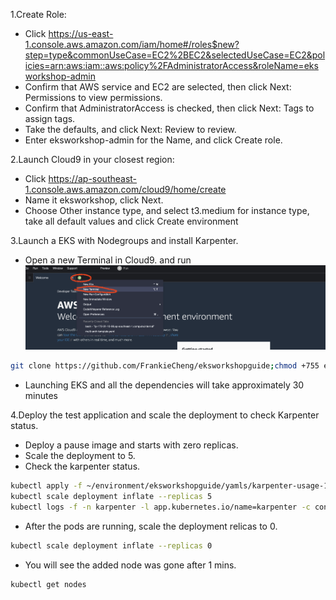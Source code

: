 1.Create Role:
* Click https://us-east-1.console.aws.amazon.com/iam/home#/roles$new?step=type&commonUseCase=EC2%2BEC2&selectedUseCase=EC2&policies=arn:aws:iam::aws:policy%2FAdministratorAccess&roleName=eksworkshop-admin 
* Confirm that AWS service and EC2 are selected, then click Next: Permissions to view permissions.
* Confirm that AdministratorAccess is checked, then click Next: Tags to assign tags.
* Take the defaults, and click Next: Review to review.
* Enter eksworkshop-admin for the Name, and click Create role.

2.Launch Cloud9 in your closest region:
* Click https://ap-southeast-1.console.aws.amazon.com/cloud9/home/create
* Name it eksworkshop, click Next.
* Choose Other instance type, and select t3.medium for instance type, take all default values and click Create environment

3.Launch a EKS with Nodegroups and install Karpenter.
* Open a new Terminal in Cloud9. and run 
![new terminal](screenshots/1-cluster-terminal.png)

```bash
git clone https://github.com/FrankieCheng/eksworkshopguide;chmod +755 eksworkshopguide/*.sh; . eksworkshopguide/eks-workshop-create-cluster.sh
```
* Launching EKS and all the dependencies will take approximately 30 minutes

4.Deploy the test application and scale the deployment to check Karpenter status.
* Deploy a pause image and starts with zero replicas.
* Scale the deployment to 5.
* Check the karpenter status.
```bash
kubectl apply -f ~/environment/eksworkshopguide/yamls/karpenter-usage-1.yaml
kubectl scale deployment inflate --replicas 5
kubectl logs -f -n karpenter -l app.kubernetes.io/name=karpenter -c controller
```
* After the pods are running, scale the deployment relicas to 0.
```bash
kubectl scale deployment inflate --replicas 0
```
* You will see the added node was gone after 1 mins.
```bash
kubectl get nodes
```
